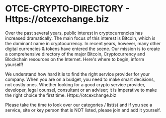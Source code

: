 # OTCE-CRYPTO-DIRECTORY - Https://otcexchange.biz

Over the past several years, public interest in cryptocurrencies has increased dramatically. The main focus of this interest is Bitcoin, which is the dominant name in cryptocurrency. In recent years, however, many other digital currencies & tokens have entered the scene. Our mission is to create a comprehensive directory of the major Bitcoin, Cryptocurrency and Blockchain resources on the Internet. Here's where to begin, inform yourself!

We understand how hard it is to find the right service provider for your company. When you are on a budget, you need to make 
smart decisions, not costly ones. Whether looking for a good crypto service provider, developer, legal counsel, consultant or an adviser; it is imperative to make the right choice the first time. Https://otcexchange.biz

Please take the time to look over our categories / list(s) and if you see a service, site or key person that is NOT listed, please join and add it yourself. 



